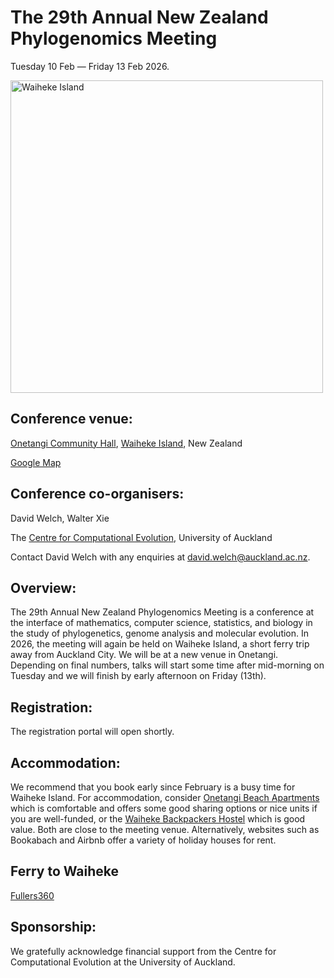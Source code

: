 # The 29th Annual New Zealand Phylogenomics Meeting

Tuesday 10 Feb — Friday 13 Feb 2026.

<img src="WaihekeIsland.jpg" alt="Waiheke Island" width="500">

## Conference venue:

[Onetangi Community Hall](https://onetangicommunityhall.com), [Waiheke Island](https://www.newzealand.com/nz/waiheke-island/), New Zealand

[Google Map](https://maps.app.goo.gl/F98FMzZpeYsVhCXB7)

## Conference co-organisers:

David Welch, Walter Xie

The [Centre for Computational Evolution](https://www.computationalevolution.auckland.ac.nz), University of Auckland

Contact David Welch with any enquiries at [david.welch@auckland.ac.nz](mailto:david.welch@auckland.ac.nz).

## Overview:

The 29th Annual New Zealand Phylogenomics Meeting is a conference at the interface of mathematics, computer science, statistics, and biology in the study of phylogenetics, genome analysis and molecular evolution. In 2026, the meeting will again be held on Waiheke Island, a short ferry trip away from Auckland City. We will be at a new venue in Onetangi. Depending on final numbers, talks will start some time after mid-morning on Tuesday and we will finish by early afternoon on Friday (13th).  

## Registration:

The registration portal will open shortly. 

## Accommodation:

We recommend that you book early since February is a busy time for Waiheke Island. For  accommodation, consider [Onetangi Beach Apartments](https://onetangi.co.nz/) which is comfortable and offers some good sharing options or nice units if you are well-funded, or the [Waiheke Backpackers Hostel](https://www.waihekebackpackers.co.nz/) which is good value. Both are close to the meeting venue.
Alternatively, websites such as Bookabach and Airbnb offer a variety of holiday houses for rent.

## Ferry to Waiheke

[Fullers360](https://www.fullers.co.nz/destinations-and-experiences/destinations/waiheke-island/)

## Sponsorship:

We gratefully acknowledge financial support from the Centre for Computational Evolution at the University of Auckland.
